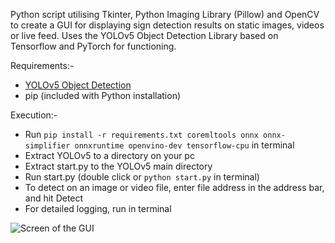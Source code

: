 Python script utilising Tkinter, Python Imaging Library (Pillow) and OpenCV to create a GUI for displaying sign detection results on static images, videos or live feed.
Uses the YOLOv5 Object Detection Library based on Tensorflow and PyTorch for functioning.

Requirements:-  
- [YOLOv5 Object Detection](https://github.com/ultralytics/yolov5)
- pip (included with Python installation)

Execution:-  
- Run `pip install -r requirements.txt coremltools onnx onnx-simplifier onnxruntime openvino-dev tensorflow-cpu` in terminal
- Extract YOLOv5 to a directory on your pc
- Extract start.py to the YOLOv5 main directory
- Run start.py (double click or `python start.py` in terminal)
- To detect on an image or video file, enter file address in the address bar, and hit Detect
- For detailed logging, run in terminal

![Screen of the GUI](/assets/images/screen.png)
